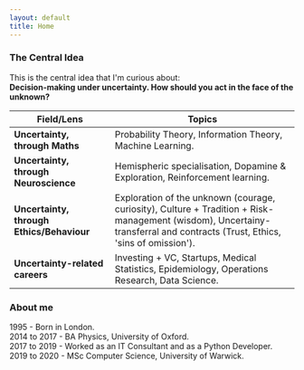 ```yaml
---
layout: default
title: Home
---
```


### The Central Idea
This is the central idea that I'm curious about:<br>
**Decision-making under uncertainty. How should you act in the face of the unknown?**

| Field/Lens | Topics |
| --- | --- |
| **Uncertainty, through Maths** | Probability Theory, Information Theory, Machine Learning. |
|**Uncertainty, through Neuroscience** | Hemispheric specialisation, Dopamine & Exploration, Reinforcement learning.|
|**Uncertainty, through Ethics/Behaviour** | Exploration of the unknown (courage, curiosity), Culture + Tradition + Risk-management (wisdom), Uncertainy-transferral and contracts (Trust, Ethics, 'sins of omission'). |
|**Uncertainty-related careers** | Investing + VC, Startups, Medical Statistics, Epidemiology, Operations Research, Data Science. |



### About me
1995 - Born in London. <br>
2014 to 2017 - BA Physics, University of Oxford. <br>
2017 to 2019 - Worked as an IT Consultant and as a Python Developer. <br>
2019 to 2020 - MSc Computer Science, University of Warwick. <br>
